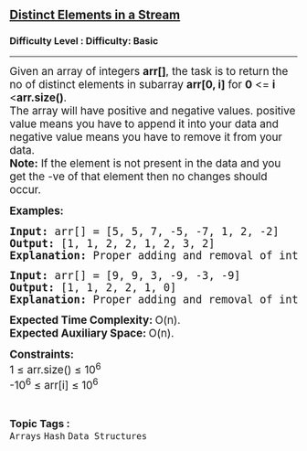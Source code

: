 <h2><a href="https://www.geeksforgeeks.org/problems/distinct-elements-in-a-stream1557/1?page=8&category=Hash&sortBy=submissions">Distinct Elements in a Stream</a></h2><h3>Difficulty Level : Difficulty: Basic</h3><hr><div class="problems_problem_content__Xm_eO"><p><span style="font-size: 14pt;">Given an array of integers <strong>arr[]</strong>, the task is to return the no of distinct elements in subarray <strong>arr[0, i]</strong> for <strong>0</strong> &lt;= <strong>i </strong>&lt;<strong>arr.size()</strong>.<br>The array will have positive and negative values. positive value means you have to append it into your data and negative value means you have to remove it from your data.<br><strong>Note:</strong> If the element is not present in the data and you get the -ve of that element then no changes should occur.</span></p>
<p><span style="font-size: 14pt;"><strong>Examples:</strong></span></p>
<pre><span style="font-size: 14pt;"><strong>Input: </strong>arr[] = [5, 5, 7, -5, -7, 1, 2, -2]
<strong>Output: </strong>[1, 1, 2, 2, 1, 2, 3, 2]
<strong>Explanation: </strong>Proper adding and removal of intgers will give this output.<br></span></pre>
<pre><span style="font-size: 14pt;"><strong>Input: </strong>arr[] = [9, 9, 3, -9, -3, -9]
<strong>Output: </strong>[1, 1, 2, 2, 1, 0]
<strong>Explanation: </strong>Proper adding and removal of intgers will give this output.</span></pre>
<p><span style="font-size: 14pt;"><strong>Expected Time Complexity: </strong>O(n).<strong><br>Expected Auxiliary Space:&nbsp;</strong>O(n).</span></p>
<p><span style="font-size: 14pt;"><strong>Constraints:</strong><br>1 ≤ arr.size() ≤ 10<sup>6</sup><br>-10<sup>6</sup> ≤ arr[i] ≤ 10<sup>6</sup></span></p></div><br><p><span style=font-size:18px><strong>Topic Tags : </strong><br><code>Arrays</code>&nbsp;<code>Hash</code>&nbsp;<code>Data Structures</code>&nbsp;